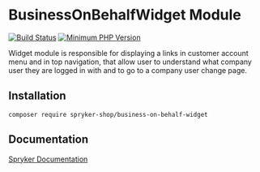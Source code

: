 # BusinessOnBehalfWidget Module
[![Build Status](https://travis-ci.org/spryker-shop/business-on-behalf-widget.svg)](https://travis-ci.org/spryker-shop/business-on-behalf-widget)
[![Minimum PHP Version](https://img.shields.io/badge/php-%3E%3D%207.2-8892BF.svg)](https://php.net/)

Widget module is responsible for displaying a 
links in customer account menu and in top navigation, 
that allow user to understand what company user they are 
logged in with and to go to a company user change page.

## Installation

```
composer require spryker-shop/business-on-behalf-widget
```

## Documentation

[Spryker Documentation](https://academy.spryker.com/developing_with_spryker/module_guide/modules.html)
